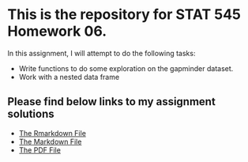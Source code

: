 # This is the repository for STAT 545 Homework 06.
In this assignment, I will attempt to do the following tasks:

* Write functions to do some exploration on the gapminder dataset.
* Work with a nested data frame

## Please find below links to my assignment solutions
* [The Rmarkdown File]()
* [The Markdown File]()
* [The PDF File]()


